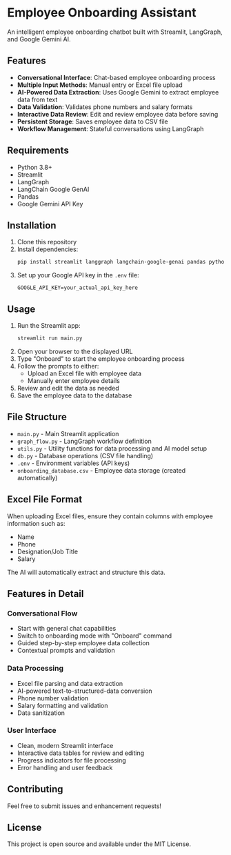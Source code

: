 # Employee Onboarding Assistant

An intelligent employee onboarding chatbot built with Streamlit, LangGraph, and Google Gemini AI.

## Features

- **Conversational Interface**: Chat-based employee onboarding process
- **Multiple Input Methods**: Manual entry or Excel file upload
- **AI-Powered Data Extraction**: Uses Google Gemini to extract employee data from text
- **Data Validation**: Validates phone numbers and salary formats
- **Interactive Data Review**: Edit and review employee data before saving
- **Persistent Storage**: Saves employee data to CSV file
- **Workflow Management**: Stateful conversations using LangGraph

## Requirements

- Python 3.8+
- Streamlit
- LangGraph
- LangChain Google GenAI
- Pandas
- Google Gemini API Key

## Installation

1. Clone this repository
2. Install dependencies:
   ```bash
   pip install streamlit langgraph langchain-google-genai pandas python-dotenv openpyxl
   ```
3. Set up your Google API key in the `.env` file:
   ```
   GOOGLE_API_KEY=your_actual_api_key_here
   ```

## Usage

1. Run the Streamlit app:
   ```bash
   streamlit run main.py
   ```
2. Open your browser to the displayed URL
3. Type "Onboard" to start the employee onboarding process
4. Follow the prompts to either:
   - Upload an Excel file with employee data
   - Manually enter employee details
5. Review and edit the data as needed
6. Save the employee data to the database

## File Structure

- `main.py` - Main Streamlit application
- `graph_flow.py` - LangGraph workflow definition
- `utils.py` - Utility functions for data processing and AI model setup
- `db.py` - Database operations (CSV file handling)
- `.env` - Environment variables (API keys)
- `onboarding_database.csv` - Employee data storage (created automatically)

## Excel File Format

When uploading Excel files, ensure they contain columns with employee information such as:
- Name
- Phone
- Designation/Job Title
- Salary

The AI will automatically extract and structure this data.

## Features in Detail

### Conversational Flow
- Start with general chat capabilities
- Switch to onboarding mode with "Onboard" command
- Guided step-by-step employee data collection
- Contextual prompts and validation

### Data Processing
- Excel file parsing and data extraction
- AI-powered text-to-structured-data conversion
- Phone number validation
- Salary formatting and validation
- Data sanitization

### User Interface
- Clean, modern Streamlit interface
- Interactive data tables for review and editing
- Progress indicators for file processing
- Error handling and user feedback

## Contributing

Feel free to submit issues and enhancement requests!

## License

This project is open source and available under the MIT License.

